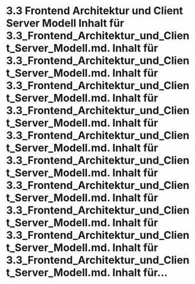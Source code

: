# 3.3 Frontend Architektur und Client Server Modell Inhalt für 3.3_Frontend_Architektur_und_Client_Server_Modell.md. Inhalt für 3.3_Frontend_Architektur_und_Client_Server_Modell.md. Inhalt für 3.3_Frontend_Architektur_und_Client_Server_Modell.md. Inhalt für 3.3_Frontend_Architektur_und_Client_Server_Modell.md. Inhalt für 3.3_Frontend_Architektur_und_Client_Server_Modell.md. Inhalt für 3.3_Frontend_Architektur_und_Client_Server_Modell.md. Inhalt für 3.3_Frontend_Architektur_und_Client_Server_Modell.md. Inhalt für 3.3_Frontend_Architektur_und_Client_Server_Modell.md. Inhalt für 3.3_Frontend_Architektur_und_Client_Server_Modell.md. Inhalt für 3.3_Frontend_Architektur_und_Client_Server_Modell.md. Inhalt für...